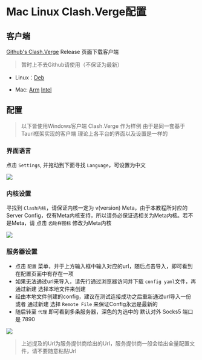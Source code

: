 # Mac Linux Clash.Verge配置

## 客户端

[Github's Clash.Verge](https://github.com/zzzgydi/clash-verge) Release 页面下载客户端

> 暂时上不去Github请使用（不保证为最新）

- Linux：[Deb](clash-verge_1.3.7_amd64.deb)

- Mac: [Arm](/static/files/Clash.Verge_1.3.7_aarch64.dmg)  [Intel](/static/files/Clash.Verge_1.3.7_x64.dmg)


## 配置

> 以下皆使用Windows客户端 Clash.Verge 作为样例 由于是同一套基于Tauri框架实现的客户端 理论上各平台的界面以及设置是一样的

### 界面语言

点击 ```Settings```, 并拖动到下面寻找 ```Language```，可设置为中文

![](/static/assets/clash/language.png)

### 内核设置

寻找到 ```Clash内核```，请保证内核一定为 v(version) Meta，由于本教程所对应的Server Config，仅有Meta内核支持，所以请务必保证选相关为Meta内核。若不是Meta，请 点击 ```齿轮样图标``` 修改为Meta内核


![](/static/assets/clash/kernel.png)


### 服务器设置

- 点击 ```配置``` 菜单，并于上方输入框中输入对应的url，随后点击导入，即可看到在配置页面中有存在一项
- 如果无法通过url来导入，请先行通过浏览器访问并下载 ```config yaml```文件，再通过新建 选择本地文件来创建
- 经由本地文件创建的config，建议在测试连接成功之后重新通过url导入一份 或者 通过新建 选择 ```Remote File``` 来保证Config永远是最新的
- 随后转至 ```代理``` 即可看到多条服务器，深色的为选中的 默认对外 Socks5 端口是 7890

![](/static/assets/clash/server.png)


> 上述提及的Url为服务提供商给出的Url，服务提供商一般会给出全量配置文件，请不要随意粘贴Url